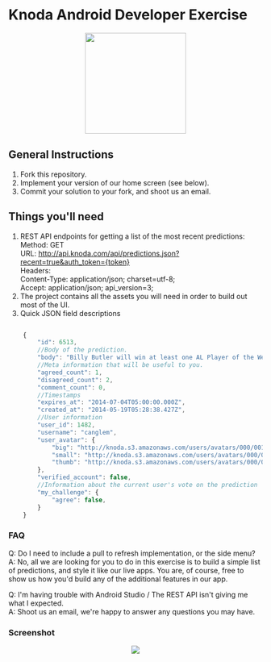 
Knoda Android Developer Exercise
===============
<p align="center">
  <img src="http://imgur.com/KtGz6ju.png" style="width:200px;height:200px"/>
</p>

General Instructions
--------------------

1. Fork this repository.
2. Implement your version of our home screen (see below).
3. Commit your solution to your fork, and shoot us an email.



Things you'll need
-------------------

1. REST API endpoints for getting a list of the most recent predictions:
Method: GET<br>
URL: http://api.knoda.com/api/predictions.json?recent=true&auth_token={token}<br>
Headers:<br>
	Content-Type: application/json; charset=utf-8;<br>
	Accept: application/json; api_version=3;<br>
2. The project contains all the assets you will need in order to build out most of the UI.
3. Quick JSON field descriptions

```javascript

    {
        "id": 6513,
        //Body of the prediction.
        "body": "Billy Butler will win at least one AL Player of the Week awards before the season ends. ",
        //Meta information that will be useful to you.
        "agreed_count": 1,
        "disagreed_count": 2,
        "comment_count": 0,
        //Timestamps
        "expires_at": "2014-07-04T05:00:00.000Z",
        "created_at": "2014-05-19T05:28:38.427Z",
        //User information
        "user_id": 1482,
        "username": "canglem",
        "user_avatar": {
            "big": "http://knoda.s3.amazonaws.com/users/avatars/000/001/482/big/image.png?1391287169",
            "small": "http://knoda.s3.amazonaws.com/users/avatars/000/001/482/small/image.png?1391287169",
            "thumb": "http://knoda.s3.amazonaws.com/users/avatars/000/001/482/thumb/image.png?1391287169"
        },
        "verified_account": false,
        //Information about the current user's vote on the prediction
        "my_challenge": {
            "agree": false,
        }
    }

```


### FAQ

Q: Do I need to include a pull to refresh implementation, or the side menu?<br>
A: No, all we are looking for you to do in this exercise is to build a simple list of predictions, and style it like our live apps.
You are, of course, free to show us how you'd build any of the additional features in our app.

Q: I'm having trouble with Android Studio / The REST API isn't giving me what I expected.<br>
A: Shoot us an email, we're happy to answer any questions you may have.


### Screenshot

<p align="center">
  <img src="http://imgur.com/ZJAjsm4.png"/>
</p>
